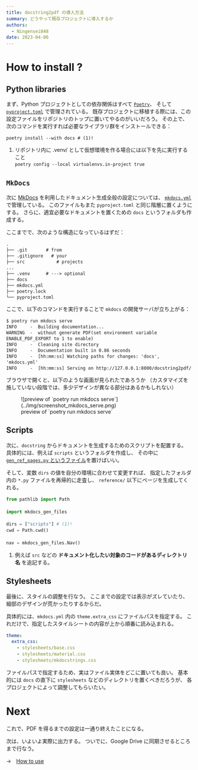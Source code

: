 ```yaml
---
title: docstring2pdf の導入方法
summary: どうやって既存プロジェクトに導入するか
authors:
  - Ningensei848
date: 2023-04-06
---
```


# How to install ?

## Python libraries

まず、Python プロジェクトとしての依存関係はすべて [`Poetry`](https://python-poetry.org/)、
そして　[`pyproject.toml`](https://github.com/Ningensei848/docstring2pdf/blob/main/pyproject.toml) で管理されている。
既存プロジェクトに移植する際には、この設定ファイルをリポジトリのトップに置いてやるのがいいだろう。
その上で、次のコマンドを実行すれば必要なライブラリ群をインストールできる：

```shell title="install command"
poetry install --with docs # (1)!
```

1. リポジトリ内に .venv/ として仮想環境を作る場合には以下を先に実行すること<br />
`poetry config --local virtualenvs.in-project true`

## `MkDocs`

次に [MkDocs](https://www.mkdocs.org/) を利用したドキュメント生成全般の設定については、
[`mkdocs.yml`](https://github.com/Ningensei848/docstring2pdf/blob/main/mkdocs.yml) で管理している。
このファイルもまた `pyproject.toml` と同じ階層に置くようにする。
さらに、適宜必要なドキュメントを置くための `docs` というフォルダも作成する。

ここまでで、次のような構造になっているはずだ：

```shell title="tree"
.
├── .git       # from
├── .gitignore   # your
├── src            # projects
...
├── .venv      # ---> optional
├── docs
├── mkdocs.yml
├── poetry.lock
└── pyproject.toml
```

ここで、以下のコマンドを実行することで `mkdocs` の開発サーバが立ち上がる：

```shell title="Run development server"
$ poetry run mkdocs serve
INFO     -  Building documentation...
WARNING  -  without generate PDF(set environment variable ENABLE_PDF_EXPORT to 1 to enable)
INFO     -  Cleaning site directory
INFO     -  Documentation built in 0.86 seconds
INFO     -  [hh:mm:ss] Watching paths for changes: 'docs', 'mkdocs.yml'
INFO     -  [hh:mm:ss] Serving on http://127.0.0.1:8000/docstring2pdf/
```

ブラウザで開くと、以下のような画面が見られたであろうか
（カスタマイズを施していない段階では、多少デザインが異なる部分はあるかもしれない）

<figure markdown>
  ![preview of `poetry run mkdocs serve`](../img/screenshot_mkdocs_serve.png)
  <figcaption>preview of `poetry run mkdocs serve`</figcaption>
</figure>

## Scripts

次に、`docstring` からドキュメントを生成するためのスクリプトを配置する。
具体的には、例えば `scripts` というフォルダを作成し、
その中に [`gen_ref_pages.py` というファイル](../reference/scripts/gen_ref_pages)を置けばいい。

そして、変数 `dirs` の値を自分の環境に合わせて変更すれば、
指定したフォルダ内の `*.py` ファイルを再帰的に走査し、
`reference/` 以下にページを生成してくれる。

```python title="gen_ref_pages.py"
from pathlib import Path

import mkdocs_gen_files

dirs = ["scripts"] # (1)!
cwd = Path.cwd()

nav = mkdocs_gen_files.Nav()
```

1. 例えば `src` などの **ドキュメント化したい対象のコードがあるディレクトリ名** を追記する。

## Stylesheets

最後に、スタイルの調整を行なう。
ここまでの設定では表示がズレていたり、細部のデザインが荒かったりするからだ。

具体的には、`mkdocs.yml` 内の `theme.extra_css` にファイルパスを指定する。
これだけで、指定したスタイルシートの内容が上から順番に読み込まれる。

```yaml title="mkdocs.yml"
theme:
  extra_css:
    - stylesheets/base.css
    - stylesheets/material.css
    - stylesheets/mkdocstrings.css
```

ファイルパスで指定するため、実はファイル実体をどこに置いても良い。
基本的には `docs` の直下に `stylesheets` などのディレクトリを置くべきだろうが、
各プロジェクトによって調整してもらいたい。

# Next

これで、PDF を得るまでの設定は一通り終えたことになる。

次は、いよいよ実際に出力する。
ついでに、Google Drive に同期させるところまで行なう。

→　[How to use](how-to-use.md)
